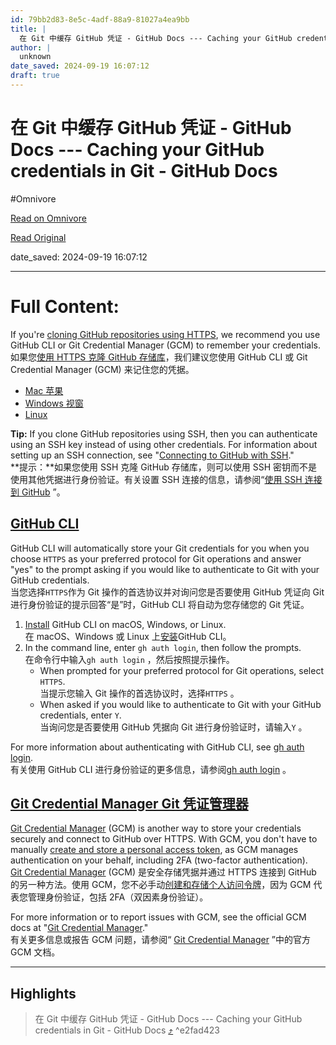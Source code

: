 ```yaml
---
id: 79bb2d83-8e5c-4adf-88a9-81027a4ea9bb
title: |
  在 Git 中缓存 GitHub 凭证 - GitHub Docs --- Caching your GitHub credentials in Git - GitHub Docs
author: |
  unknown
date_saved: 2024-09-19 16:07:12
draft: true
---
```


# 在 Git 中缓存 GitHub 凭证 - GitHub Docs --- Caching your GitHub credentials in Git - GitHub Docs
#Omnivore

[Read on Omnivore](https://omnivore.app/me/git-git-hub-git-hub-docs-caching-your-git-hub-credentials-in-git-1920be5579e)

[Read Original](https://docs.github.com/en/get-started/getting-started-with-git/caching-your-github-credentials-in-git)

date_saved: 2024-09-19 16:07:12


--- 

# Full Content: 

If you're [cloning GitHub repositories using HTTPS](https://docs.github.com/en/github/getting-started-with-github/about-remote-repositories), we recommend you use GitHub CLI or Git Credential Manager (GCM) to remember your credentials.  
如果您[使用 HTTPS 克隆 GitHub 存储库](https://docs.github.com/en/github/getting-started-with-github/about-remote-repositories)，我们建议您使用 GitHub CLI 或 Git Credential Manager (GCM) 来记住您的凭据。

* [Mac 苹果](https://docs.github.com/en/get-started/getting-started-with-git/caching-your-github-credentials-in-git?platform=mac)
* [Windows 视窗](https://docs.github.com/en/get-started/getting-started-with-git/caching-your-github-credentials-in-git?platform=windows)
* [Linux](https://docs.github.com/en/get-started/getting-started-with-git/caching-your-github-credentials-in-git?platform=linux)

**Tip:** If you clone GitHub repositories using SSH, then you can authenticate using an SSH key instead of using other credentials. For information about setting up an SSH connection, see "[Connecting to GitHub with SSH](https://docs.github.com/en/authentication/connecting-to-github-with-ssh)."  
**提示：**如果您使用 SSH 克隆 GitHub 存储库，则可以使用 SSH 密钥而不是使用其他凭据进行身份验证。有关设置 SSH 连接的信息，请参阅“[使用 SSH 连接到 GitHub](https://docs.github.com/en/authentication/connecting-to-github-with-ssh) ”。

## [GitHub CLI](#github-cli)

GitHub CLI will automatically store your Git credentials for you when you choose `HTTPS` as your preferred protocol for Git operations and answer "yes" to the prompt asking if you would like to authenticate to Git with your GitHub credentials.  
当您选择`HTTPS`作为 Git 操作的首选协议并对询问您是否要使用 GitHub 凭证向 Git 进行身份验证的提示回答“是”时，GitHub CLI 将自动为您存储您的 Git 凭证。

1. [Install](https://github.com/cli/cli#installation) GitHub CLI on macOS, Windows, or Linux.  
在 macOS、Windows 或 Linux 上[安装](https://github.com/cli/cli#installation)GitHub CLI。
2. In the command line, enter `gh auth login`, then follow the prompts.  
在命令行中输入`gh auth login` ，然后按照提示操作。  
   * When prompted for your preferred protocol for Git operations, select `HTTPS`.  
   当提示您输入 Git 操作的首选协议时，选择`HTTPS` 。  
   * When asked if you would like to authenticate to Git with your GitHub credentials, enter `Y`.  
   当询问您是否要使用 GitHub 凭据向 Git 进行身份验证时，请输入`Y` 。

For more information about authenticating with GitHub CLI, see [gh auth login](https://cli.github.com/manual/gh%5Fauth%5Flogin).  
有关使用 GitHub CLI 进行身份验证的更多信息，请参阅[gh auth login](https://cli.github.com/manual/gh%5Fauth%5Flogin) 。

## [Git Credential Manager Git 凭证管理器](#git-credential-manager)

[Git Credential Manager](https://github.com/GitCredentialManager/git-credential-manager) (GCM) is another way to store your credentials securely and connect to GitHub over HTTPS. With GCM, you don't have to manually [create and store a personal access token](https://docs.github.com/en/authentication/keeping-your-account-and-data-secure/managing-your-personal-access-tokens), as GCM manages authentication on your behalf, including 2FA (two-factor authentication).  
[Git Credential Manager](https://github.com/GitCredentialManager/git-credential-manager) (GCM) 是安全存储凭据并通过 HTTPS 连接到 GitHub 的另一种方法。使用 GCM，您不必手动[创建和存储个人访问令牌](https://docs.github.com/en/authentication/keeping-your-account-and-data-secure/managing-your-personal-access-tokens)，因为 GCM 代表您管理身份验证，包括 2FA（双因素身份验证）。

For more information or to report issues with GCM, see the official GCM docs at "[Git Credential Manager](https://github.com/GitCredentialManager/git-credential-manager)."  
有关更多信息或报告 GCM 问题，请参阅“ [Git Credential Manager](https://github.com/GitCredentialManager/git-credential-manager) ”中的官方 GCM 文档。

---

## Highlights

> 在 Git 中缓存 GitHub 凭证 - GitHub Docs --- Caching your GitHub credentials in Git - GitHub Docs [⤴️](https://omnivore.app/me/git-git-hub-git-hub-docs-caching-your-git-hub-credentials-in-git-1920be5579e#e2fad423-492b-4f17-9d69-f0e6cb5ade16)  ^e2fad423

